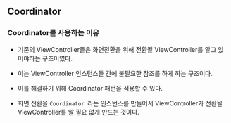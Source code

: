 ## Coordinator

### Coordinator를 사용하는 이유 

- 기존의 ViewController들은 화면전환을 위해 전환될 ViewController를 알고 있어야하는 구조이였다.

- 이는 ViewController 인스턴스들 간에 불필요한 참조를 하게 하는 구조이다.

- 이를 해결하기 위해 Coordinator 패턴을 적용할 수 있다.

- 화면 전환을 `Coordinator `라는 인스턴스를 만들어서 ViewController가 전환될 ViewController를 알 필요 없게 만드는 것이다.

